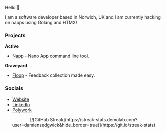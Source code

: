 Hello 👋

I am a software developer based in Norwich, UK and I am currently hacking on napps using Golang and HTMX!

### Projects

**Active**

* [Napp](https://github.com/damiensedgwick/napp) - Nano App command line tool.

**Graveyard**

* [Floop](https://github.com/damiensedgwick/floop) - Feedback collection made easy.

### Socials

* [Website](https://www.damiensedgwick.com)
* [LinkedIn](https://www.twitter.com/damiensedgwick)
* [Polywork](https://www.polywork.com/dks)

<p style="text-align: center;">
    [![GitHub Streak](https://streak-stats.demolab.com?user=damiensedgwick&hide_border=true)](https://git.io/streak-stats)
</p>
